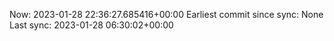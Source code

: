 Now: 2023-01-28 22:36:27.685416+00:00 Earliest commit since sync: None Last sync: 2023-01-28 06:30:02+00:00
